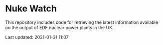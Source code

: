 # Nuke Watch

This repository includes code for retrieving the latest information available on the output of EDF nuclear power plants in the UK.

Last updated: 2021-01-31 11:07